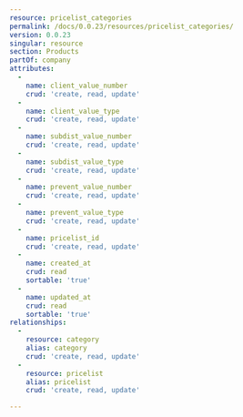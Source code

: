```yaml
---
resource: pricelist_categories
permalink: /docs/0.0.23/resources/pricelist_categories/
version: 0.0.23
singular: resource
section: Products
partOf: company
attributes:
  -
    name: client_value_number
    crud: 'create, read, update'
  -
    name: client_value_type
    crud: 'create, read, update'
  -
    name: subdist_value_number
    crud: 'create, read, update'
  -
    name: subdist_value_type
    crud: 'create, read, update'
  -
    name: prevent_value_number
    crud: 'create, read, update'
  -
    name: prevent_value_type
    crud: 'create, read, update'
  -
    name: pricelist_id
    crud: 'create, read, update'
  -
    name: created_at
    crud: read
    sortable: 'true'
  -
    name: updated_at
    crud: read
    sortable: 'true'
relationships:
  -
    resource: category
    alias: category
    crud: 'create, read, update'
  -
    resource: pricelist
    alias: pricelist
    crud: 'create, read, update'

---
```


